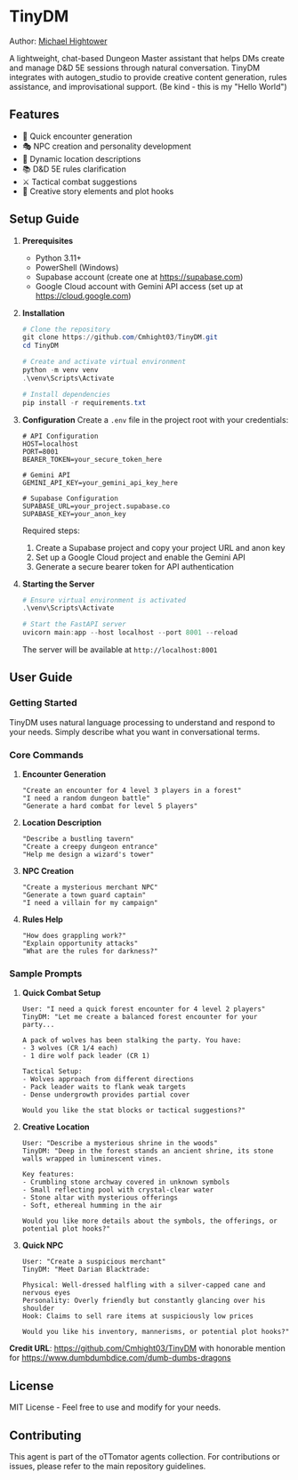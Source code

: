 # TinyDM    

Author: [Michael Hightower](https://github.com/Cmhight03/TinyDM)

A lightweight, chat-based Dungeon Master assistant that helps DMs create and manage D&D 5E sessions through natural conversation. TinyDM integrates with autogen_studio to provide creative content generation, rules assistance, and improvisational support.  (Be kind - this is my "Hello World")

## Features

- 🎲 Quick encounter generation
- 🎭 NPC creation and personality development
- 🏰 Dynamic location descriptions
- 📚 D&D 5E rules clarification
- ⚔️ Tactical combat suggestions
- 🌟 Creative story elements and plot hooks

## Setup Guide

1. **Prerequisites**
   - Python 3.11+
   - PowerShell (Windows)
   - Supabase account (create one at https://supabase.com)
   - Google Cloud account with Gemini API access (set up at https://cloud.google.com)

2. **Installation**
   ```powershell
   # Clone the repository
   git clone https://github.com/Cmhight03/TinyDM.git
   cd TinyDM

   # Create and activate virtual environment
   python -m venv venv
   .\venv\Scripts\Activate

   # Install dependencies
   pip install -r requirements.txt
   ```

3. **Configuration**
   Create a `.env` file in the project root with your credentials:
   ```env
   # API Configuration
   HOST=localhost
   PORT=8001
   BEARER_TOKEN=your_secure_token_here

   # Gemini API
   GEMINI_API_KEY=your_gemini_api_key_here

   # Supabase Configuration
   SUPABASE_URL=your_project.supabase.co
   SUPABASE_KEY=your_anon_key
   ```

   Required steps:
   1. Create a Supabase project and copy your project URL and anon key
   2. Set up a Google Cloud project and enable the Gemini API
   3. Generate a secure bearer token for API authentication

4. **Starting the Server**
   ```powershell
   # Ensure virtual environment is activated
   .\venv\Scripts\Activate

   # Start the FastAPI server
   uvicorn main:app --host localhost --port 8001 --reload
   ```

   The server will be available at `http://localhost:8001`

## User Guide

### Getting Started

TinyDM uses natural language processing to understand and respond to your needs. Simply describe what you want in conversational terms.

### Core Commands

1. **Encounter Generation**
   ```
   "Create an encounter for 4 level 3 players in a forest"
   "I need a random dungeon battle"
   "Generate a hard combat for level 5 players"
   ```

2. **Location Description**
   ```
   "Describe a bustling tavern"
   "Create a creepy dungeon entrance"
   "Help me design a wizard's tower"
   ```

3. **NPC Creation**
   ```
   "Create a mysterious merchant NPC"
   "Generate a town guard captain"
   "I need a villain for my campaign"
   ```

4. **Rules Help**
   ```
   "How does grappling work?"
   "Explain opportunity attacks"
   "What are the rules for darkness?"
   ```

### Sample Prompts

1. **Quick Combat Setup**
   ```
   User: "I need a quick forest encounter for 4 level 2 players"
   TinyDM: "Let me create a balanced forest encounter for your party...
   
   A pack of wolves has been stalking the party. You have:
   - 3 wolves (CR 1/4 each)
   - 1 dire wolf pack leader (CR 1)
   
   Tactical Setup:
   - Wolves approach from different directions
   - Pack leader waits to flank weak targets
   - Dense undergrowth provides partial cover
   
   Would you like the stat blocks or tactical suggestions?"
   ```

2. **Creative Location**
   ```
   User: "Describe a mysterious shrine in the woods"
   TinyDM: "Deep in the forest stands an ancient shrine, its stone walls wrapped in luminescent vines. 
   
   Key features:
   - Crumbling stone archway covered in unknown symbols
   - Small reflecting pool with crystal-clear water
   - Stone altar with mysterious offerings
   - Soft, ethereal humming in the air
   
   Would you like more details about the symbols, the offerings, or potential plot hooks?"
   ```

3. **Quick NPC**
   ```
   User: "Create a suspicious merchant"
   TinyDM: "Meet Darian Blacktrade:
   
   Physical: Well-dressed halfling with a silver-capped cane and nervous eyes
   Personality: Overly friendly but constantly glancing over his shoulder
   Hook: Claims to sell rare items at suspiciously low prices
   
   Would you like his inventory, mannerisms, or potential plot hooks?"
   ```

**Credit URL**: https://github.com/Cmhight03/TinyDM with honorable mention for https://www.dumbdumbdice.com/dumb-dumbs-dragons 

## License

MIT License - Feel free to use and modify for your needs.

## Contributing

This agent is part of the oTTomator agents collection. For contributions or issues, please refer to the main repository guidelines.
